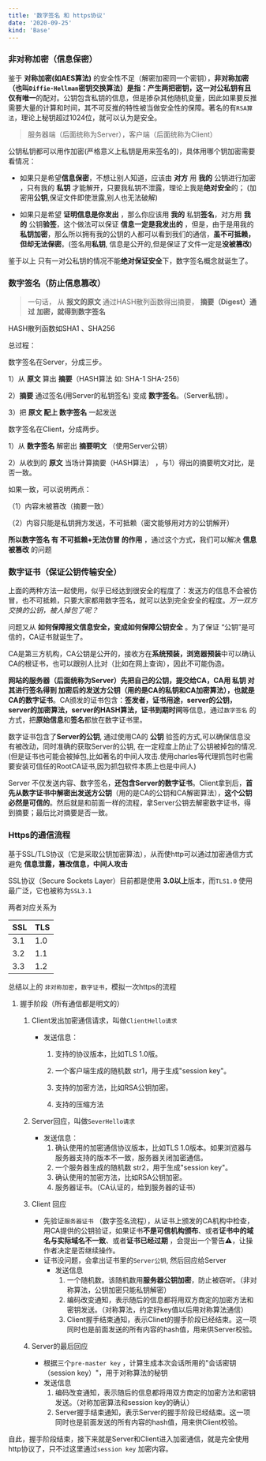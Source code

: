 ```yaml
---
title: '数字签名 和 https协议'
date: '2020-09-25'
kind: 'Base'
---
```


### 非对称加密（信息保密）

鉴于 **对称加密(如AES算法)** 的安全性不足（解密加密同一个密钥），**非对称加密（也叫`Diffie-Hellman`密钥交换算法）**是指：产生两把密钥，这一对公私钥**有且仅有唯一**的配对。公钥包含私钥的信息，但是掺杂其他随机变量，因此如果要反推需要大量的计算和时间，其不可反推的特性被当做安全性的保障。著名的有`RSA算法`，理论上秘钥超过1024位，就可以认为是安全。

> 服务器端（后面统称为Server），客户端（后面统称为Client）

公钥私钥都可以用作加密(严格意义上私钥是用来签名的)，具体用哪个钥加密需要看情况： 

- 如果只是希望**信息保密**，不想让别人知道，应该由 **对方** 用 **我的** 公钥进行加密 ，只有我的 **私钥** 才能解开，只要我私钥不泄露，理论上我是**绝对安全**的； (加密用**公钥**,保证文件即使泄露,别人也无法破解)

- 如果只是希望 **证明信息是你发出** ，那么你应该用 **我的** 私钥**签名**，对方用 **我的** 公钥**验签**，这个做法可以保证 **信息一定是我发出的** ，但是，由于是用我的 **私钥加密**，那么所以拥有我的公钥的人都可以看到我们的通信，**虽不可抵赖，但却无法保密**。(签名用**私钥**, 信息是公开的,但是保证了文件一定是**没被篡改**)

鉴于以上 只有一对公私钥的情况不能**绝对保证安全**下，数字签名概念就诞生了。



### **数字签名**（防止信息篡改）

>  一句话， 从 **报文的原文** 通过HASH散列函数得出摘要， **摘要（Digest）**通过 **加密**，就得到**数字签名**

HASH散列函数如SHA1 、SHA256



总过程： 

数字签名在Server，分成三步。

 1）从 **原文** 算出 **摘要**（HASH算法 如: SHA-1 SHA-256） 

 2）**摘要** 通过签名(用Server的私钥签名) 变成 **数字签名**。（Server私钥）。  

 3）把 **原文 配上 数字签名** 一起发送



数字签名在Client，分成两步。 

1）从 **数字签名** 解密出 **摘要明文** （使用Server公钥） 

2）从收到的 **原文** 当场计算摘要（HASH算法） ，与1）得出的摘要明文对比，是否一致。



如果一致，可以说明两点：

（1）内容未被篡改（摘要一致）

（2）内容只能是私钥拥方发送，不可抵赖（密文能够用对方的公钥解开）



**所以数字签名 有 不可抵赖+无法仿冒 的作用** ，通过这个方式，我们可以解决 **信息被篡改** 的问题



### 数字证书（保证公钥传输安全）

上面的两种方法一起使用，似乎已经达到很安全的程度了：发送方的信息不会被仿冒，也不可抵赖，只要大家都用数字签名，就可以达到完全安全的程度。*万一双方交换的公钥，被人掉包了呢？*



问题又从 **如何保障报文信息安全，变成如何保障公钥安全** 。为了保证 “公钥”是可信的，CA证书就诞生了。

CA是第三方机构，CA公钥是公开的，接收方在**系统预装，浏览器预装**中可以确认CA的根证书，也可以跟别人比对（比如在网上查询），因此不可能伪造。



**网站的服务器（后面统称为Server）**先把自己的公钥，提交给CA，CA用 **私钥** 对其进行签名得到 **加密后的发送方公钥**（用的是CA的私钥和CA加密算法），也就是**CA的数字证书**。CA颁发的证书包含：**签发者，证书用途，server的公钥，server的加密算法，server的HASH算法，证书到期时间**等信息，通过`数字签名` 的方式，把**原始信息**和**签名**都放在数字证书里。



数字证书包含了**Server的公钥**, 通过使用CA的 **公钥** 验签的方式,可以确保信息没有被改动，同时准确的获取Server的公钥, 在一定程度上防止了公钥被掉包的情况.(但是证书也可能会被掉包,比如著名的中间人攻击.使用charles等代理抓包时也需要安装可信任的RootCA证书,因为抓包软件本质上也是中间人)



Server 不仅发送内容、数字签名，**还包含Server的数字证书**。Client拿到后，**首先从数字证书中解密出发送方公钥**（用的是CA的公钥和CA解密算法），**这个公钥必然是可信的**。然后就是和前面一样的流程，拿Server公钥去解密数字证书，得到摘要；最后比对摘要是否一致。



### Https的通信流程

基于SSL/TLS协议（它是采取公钥加密算法），从而使http可以通过加密通信方式避免 **信息泄露，篡改信息，中间人攻击**

SSL协议（Secure Sockets Layer）目前都是使用 **3.0以上**版本，而`TLS1.0` 使用最广泛，它也被称为`SSL3.1` 

两者对应关系为

| SSL  | TLS  |
| ---- | ---- |
| 3.1  | 1.0  |
| 3.2  | 1.1  |
| 3.3  | 1.2  |

总结以上的 `非对称加密`，`数字证书`，模拟一次https的流程

1. 握手阶段（所有通信都是明文的）

   1. Client发出加密通信请求，叫做`ClientHello请求`

      - 发送信息：

        1. 支持的协议版本，比如TLS 1.0版。

        2. 一个客户端生成的随机数 str1，用于生成"session key"。

        3. 支持的加密方法，比如RSA公钥加密。

        4. 支持的压缩方法

   2. Server回应，叫做`SeverHello请求`

      - 发送信息：
        1. 确认使用的加密通信协议版本，比如TLS 1.0版本。如果浏览器与服务器支持的版本不一致，服务器关闭加密通信。
        2. 一个服务器生成的随机数 str2，用于生成"session key"。
        3. 确认使用的加密方法，比如RSA公钥加密。
        4. 服务器证书。（CA认证的，给到服务器的证书）

   3. Client 回应

      - 先验证`服务器证书` （数字签名流程），从证书上颁发的CA机构中检查，用CA提供的公钥验证，如果证书**不是可信机构颁布**、或者**证书中的域名与实际域名不一致**、或者**证书已经过期** ，会提出一个警告⚠️，让操作者决定是否继续操作。
      - 证书没问题，会拿出证书里的`Server公钥`, 然后回应给Server
        - 发送信息
          1. 一个随机数。该随机数用**服务器公钥加密**，防止被窃听。（非对称算法，公钥加密只能私钥解密）
          2. 编码改变通知，表示随后的信息都将用双方商定的加密方法和密钥发送。（对称算法，约定好key值以后用对称算法通信）
          3. Client握手结束通知，表示Clinet的握手阶段已经结束。这一项同时也是前面发送的所有内容的hash值，用来供Server校验。

   4. Server的最后回应
      - 根据三个`pre-master key` ，计算生成本次会话所用的"会话密钥（session key）"，用于对称算法的秘钥
      - 发送信息
        1. 编码改变通知，表示随后的信息都将用双方商定的加密方法和密钥发送。（对称加密算法和session key的确认）
        2. Server握手结束通知，表示Server的握手阶段已经结束。这一项同时也是前面发送的所有内容的hash值，用来供Client校验。

自此，握手阶段结束，接下来就是Server和Client进入加密通信，就是完全使用http协议了，只不过这里通过`session key` 加密内容。



